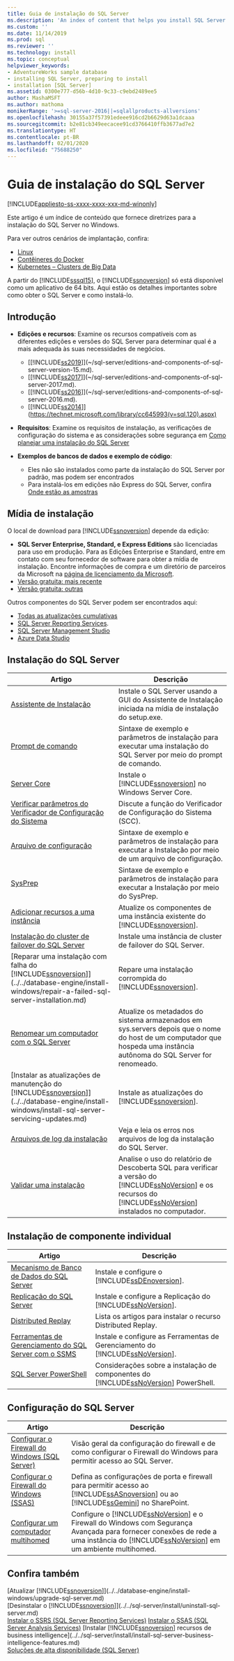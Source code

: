 ```yaml
---
title: Guia de instalação do SQL Server
ms.description: 'An index of content that helps you install SQL Server and associated components through various options such as the installation wizard, command prompt, or sysprep. '
ms.custom: ''
ms.date: 11/14/2019
ms.prod: sql
ms.reviewer: ''
ms.technology: install
ms.topic: conceptual
helpviewer_keywords:
- AdventureWorks sample database
- installing SQL Server, preparing to install
- installation [SQL Server]
ms.assetid: 0300e777-d56b-4d10-9c33-c9ebd2489ee5
author: MashaMSFT
ms.author: mathoma
monikerRange: '>=sql-server-2016||=sqlallproducts-allversions'
ms.openlocfilehash: 30155a37f57391edeee916cd2b6629d63a1dcaaa
ms.sourcegitcommit: b2e81cb349eecacee91cd3766410ffb3677ad7e2
ms.translationtype: HT
ms.contentlocale: pt-BR
ms.lasthandoff: 02/01/2020
ms.locfileid: "75688250"
---
```

# <a name="sql-server-installation-guide"></a>Guia de instalação do SQL Server

[!INCLUDE[appliesto-ss-xxxx-xxxx-xxx-md-winonly](../../includes/appliesto-ss-xxxx-xxxx-xxx-md-winonly.md)]

Este artigo é um índice de conteúdo que fornece diretrizes para a instalação do SQL Server no Windows.

Para ver outros cenários de implantação, confira:

- [Linux](../../linux/sql-server-linux-setup.md)
- [Contêineres do Docker](../../linux/sql-server-linux-configure-docker.md)
- [Kubernetes – Clusters de Big Data](../../big-data-cluster/deploy-get-started.md)

A partir do [!INCLUDE[sssql15](../../includes/sssql15-md.md)], o [!INCLUDE[ssnoversion](../../includes/ssnoversion-md.md)] só está disponível como um aplicativo de 64 bits. Aqui estão os detalhes importantes sobre como obter o SQL Server e como instalá-lo.

## <a name="getting-started"></a>Introdução
  
* **Edições e recursos**: Examine os recursos compatíveis com as diferentes edições e versões do SQL Server para determinar qual é a mais adequada às suas necessidades de negócios. 
    - [[!INCLUDE[ss2019](../../includes/sssqlv15-md.md)]](~/sql-server/editions-and-components-of-sql-server-version-15.md).  
    - [[!INCLUDE[ss2017](../../includes/sssqlv14-md.md)]](~/sql-server/editions-and-components-of-sql-server-2017.md).  
    - [[!INCLUDE[ss2016](../../includes/sssql15-md.md)]](~/sql-server/editions-and-components-of-sql-server-2016.md).  
    - [[!INCLUDE[ss2014](../../includes/sssql14-md.md)]](https://technet.microsoft.com/library/cc645993(v=sql.120).aspx)

*  **Requisitos**: Examine os requisitos de instalação, as verificações de configuração do sistema e as considerações sobre segurança em [Como planejar uma instalação do SQL Server](../../sql-server/install/planning-a-sql-server-installation.md) 
  
* **Exemplos de bancos de dados e exemplo de código**: 
    * Eles não são instalados como parte da instalação do SQL Server por padrão, mas podem ser encontrados 
    * Para instalá-los em edições não Express do SQL Server, confira [Onde estão as amostras](../../samples/sql-samples-where-are.md)
    

## <a name="installation-media"></a>Mídia de instalação

O local de download para [!INCLUDE[ssnoversion](../../includes/ssnoversion-md.md)] depende da edição:

* **SQL Server Enterprise, Standard, e Express Editions** são licenciadas para uso em produção. Para as Edições Enterprise e Standard, entre em contato com seu fornecedor de software para obter a mídia de instalação. Encontre informações de compra e um diretório de parceiros da Microsoft na [página de licenciamento da Microsoft](https://www.microsoft.com/licensing/product-licensing/sql-server).
* [Versão gratuita: mais recente](https://www.microsoft.com/sql-server/sql-server-downloads)
* [Versão gratuita: outras](https://www.microsoft.com/evalcenter/evaluate-sql-server)


Outros componentes do SQL Server podem ser encontrados aqui: 

* [Todas as atualizações cumulativas](https://sqlserverbuilds.blogspot.com/)
* [SQL Server Reporting Services](https://www.microsoft.com/download/details.aspx?id=100122). 
* [SQL Server Management Studio](https://aka.ms/ssmsfullsetup)
* [Azure Data Studio](https://go.microsoft.com/fwlink/?linkid=2109256)


## <a name="sql-server-installation"></a>Instalação do SQL Server
 
|Artigo|Descrição|  
|-----------|-----------------|  
|[Assistente de Instalação](../../database-engine/install-windows/install-sql-server-from-the-installation-wizard-setup.md)|Instale o SQL Server usando a GUI do Assistente de Instalação iniciada na mídia de instalação do setup.exe. |  
|[Prompt de comando](../../database-engine/install-windows/install-sql-server-2016-from-the-command-prompt.md)|Sintaxe de exemplo e parâmetros de instalação para executar uma instalação do SQL Server por meio do prompt de comando. | 
|[Server Core](../../database-engine/install-windows/install-sql-server-on-server-core.md)|Instale o [!INCLUDE[ssnoversion](../../includes/ssnoversion-md.md)] no Windows Server Core.|  
|[Verificar parâmetros do Verificador de Configuração do Sistema](../../database-engine/install-windows/check-parameters-for-the-system-configuration-checker.md)|Discute a função do Verificador de Configuração do Sistema (SCC).|   
|[Arquivo de configuração](../../database-engine/install-windows/install-sql-server-2016-using-a-configuration-file.md)|Sintaxe de exemplo e parâmetros de instalação para executar a Instalação por meio de um arquivo de configuração.|  
|[SysPrep](../../database-engine/install-windows/install-sql-server-using-sysprep.md)|Sintaxe de exemplo e parâmetros de instalação para executar a Instalação por meio do SysPrep.|
|[Adicionar recursos a uma instância](../../database-engine/install-windows/add-features-to-an-instance-of-sql-server-2016-setup.md)|Atualize os componentes de uma instância existente do [!INCLUDE[ssnoversion](../../includes/ssnoversion-md.md)].|  
|[Instalação do cluster de failover do SQL Server](../../sql-server/failover-clusters/install/sql-server-failover-cluster-installation.md)| Instale uma instância de cluster de failover do SQL Server.  | 
|[Reparar uma instalação com falha do [!INCLUDE[ssnoversion](../../includes/ssnoversion-md.md)]](../../database-engine/install-windows/repair-a-failed-sql-server-installation.md)|Repare uma instalação corrompida do [!INCLUDE[ssnoversion](../../includes/ssnoversion-md.md)].|  
|[Renomear um computador com o SQL Server](../../database-engine/install-windows/rename-a-computer-that-hosts-a-stand-alone-instance-of-sql-server.md)|Atualize os metadados do sistema armazenados em sys.servers depois que o nome do host de um computador que hospeda uma instância autônoma do SQL Server for renomeado. |  
|[Instalar as atualizações de manutenção do [!INCLUDE[ssnoversion](../../includes/ssnoversion-md.md)]](../../database-engine/install-windows/install-sql-server-servicing-updates.md)|Instale as atualizações do [!INCLUDE[ssnoversion](../../includes/ssnoversion-md.md)].|  
|[Arquivos de log da instalação](../../database-engine/install-windows/view-and-read-sql-server-setup-log-files.md)| Veja e leia os erros nos arquivos de log da instalação do SQL Server. |  
|[Validar uma instalação](../../database-engine/install-windows/validate-a-sql-server-installation.md)|Analise o uso do relatório de Descoberta SQL para verificar a versão do [!INCLUDE[ssNoVersion](../../includes/ssnoversion-md.md)] e os recursos do [!INCLUDE[ssNoVersion](../../includes/ssnoversion-md.md)] instalados no computador.|  
  
  
## <a name="individual-component-installation"></a>Instalação de componente individual 
  
|Artigo|Descrição|  
|-----------|-----------------|  
|[Mecanismo de Banco de Dados do SQL Server](../../database-engine/install-windows/install-sql-server-database-engine.md)|Instale e configure o [!INCLUDE[ssDEnoversion](../../includes/ssdenoversion-md.md)].|  
|[Replicação do SQL Server](../../database-engine/install-windows/install-sql-server-replication.md)|Instale e configure a Replicação do [!INCLUDE[ssNoVersion](../../includes/ssnoversion-md.md)].|  
|[Distributed Replay](../../tools/distributed-replay/install-distributed-replay-overview.md)|Lista os artigos para instalar o recurso Distributed Replay.|  
|[Ferramentas de Gerenciamento do SQL Server com o SSMS](https://msdn.microsoft.com/library/af68d59a-a04d-4f23-9967-ad4ee2e63381)|Instale e configure as Ferramentas de Gerenciamento do [!INCLUDE[ssNoVersion](../../includes/ssnoversion-md.md)].|  
|[SQL Server PowerShell](../../database-engine/install-windows/install-sql-server-powershell.md)|Considerações sobre a instalação de componentes do [!INCLUDE[ssNoVersion](../../includes/ssnoversion-md.md)] PowerShell.|  
  

## <a name="sql-server-configuration"></a>Configuração do SQL Server 
  
|Artigo|Descrição|  
|-----------|-----------------|  
|[Configurar o Firewall do Windows (SQL Server)](../../sql-server/install/configure-the-windows-firewall-to-allow-sql-server-access.md)|Visão geral da configuração do firewall e de como configurar o Firewall do Windows para permitir acesso ao SQL Server.|  
|[Configurar o Firewall do Windows (SSAS)](https://docs.microsoft.com/analysis-services/instances/configure-the-windows-firewall-to-allow-analysis-services-access)|Defina as configurações de porta e firewall para permitir acesso ao [!INCLUDE[ssASnoversion](../../includes/ssasnoversion-md.md)] ou ao [!INCLUDE[ssGemini](../../includes/ssgemini-md.md)] no SharePoint.|  
|[Configurar um computador multihomed](../../sql-server/install/configure-a-multi-homed-computer-for-sql-server-access.md)|Configure o [!INCLUDE[ssNoVersion](../../includes/ssnoversion-md.md)] e o Firewall do Windows com Segurança Avançada para fornecer conexões de rede a uma instância do [!INCLUDE[ssNoVersion](../../includes/ssnoversion-md.md)] em um ambiente multihomed.|  

 
## <a name="see-also"></a>Confira também  

[Atualizar [!INCLUDE[ssnoversion](../../includes/ssnoversion-md.md)]](../../database-engine/install-windows/upgrade-sql-server.md)   
[Desinstalar o [!INCLUDE[ssnoversion](../../includes/ssnoversion-md.md)]](../../sql-server/install/uninstall-sql-server.md)   
[Instalar o SSRS (SQL Server Reporting Services)](../../reporting-services/install-windows/install-reporting-services.md)
[Instalar o SSAS (SQL Server Analysis Services)](/analysis-services/instances/install-windows/install-analysis-services)
[Instalar [!INCLUDE[ssnoversion](../../includes/ssnoversion-md.md)] recursos de business intelligence](../../sql-server/install/install-sql-server-business-intelligence-features.md)   
[Soluções de alta disponibilidade &#40;SQL Server&#41;](../../sql-server/failover-clusters/high-availability-solutions-sql-server.md)  
